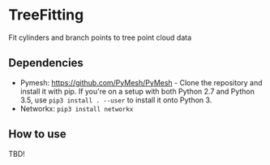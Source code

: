 # TreeFitting
Fit cylinders and branch points to tree point cloud data

<h2>Dependencies</h2>

- Pymesh: https://github.com/PyMesh/PyMesh - Clone the repository and install it with pip. If you're on a setup with both Python 2.7 and Python 3.5,
use `pip3 install . --user` to install it onto Python 3.
- Networkx: `pip3 install networkx`

<h2>How to use</h2>
TBD!